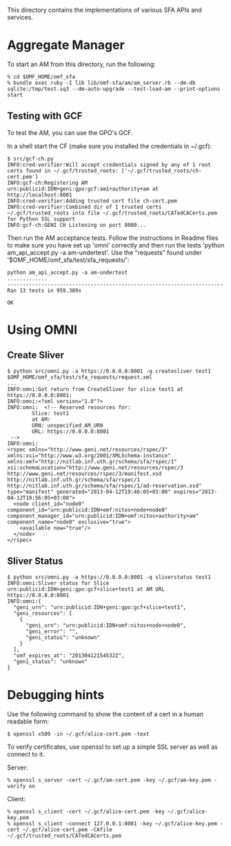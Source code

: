 This directory contains the implementations of various SFA APIs and services.

Aggregate Manager
=================

To start an AM from this directory, run the following:

    % cd $OMF_HOME/omf_sfa
    % bundle exec ruby -I lib lib/omf-sfa/am/am_server.rb --dm-db sqlite:/tmp/test.sq3 --dm-auto-upgrade --test-load-am --print-options start

Testing with GCF
----------------

To test the AM, you can use the GPO's GCF.

In a shell start the CF (make sure you installed the credentials in ~/.gcf):

    $ src/gcf-ch.py
    INFO:cred-verifier:Will accept credentials signed by any of 1 root certs found in ~/.gcf/trusted_roots: ['~/.gcf/trusted_roots/ch-cert.pem']
    INFO:gcf-ch:Registering AM urn:publicid:IDN+geni:gpo:gcf:am1+authority+am at http://localhost:8001
    INFO:cred-verifier:Adding trusted cert file ch-cert.pem
    INFO:cred-verifier:Combined dir of 1 trusted certs ~/.gcf/trusted_roots into file ~/.gcf/trusted_roots/CATedCACerts.pem for Python SSL support
    INFO:gcf-ch:GENI CH Listening on port 8000...

Then run the AM acceptance tests. Follow the instructions in Readme files to make sure you have set up 'omni' correctly and then run the tests 'python am_api_accept.py -a am-undertest'. Use the "requests" found under '$OMF_HOME/omf_sfa/test/sfa_requests/':

    python am_api_accept.py -a am-undertest                                           
    .............
    ----------------------------------------------------------------------
    Ran 13 tests in 959.389s

    OK

Using OMNI
==========

Create Sliver
-------------

    $ python src/omni.py -a https://0.0.0.0:8001 -q createsliver test1 $OMF_HOME/omf_sfa/test/sfa_requests/request.xml
    ...
    INFO:omni:Got return from CreateSliver for slice test1 at https://0.0.0.0:8001:
    INFO:omni:<?xml version="1.0"?>
    INFO:omni:  <!-- Reserved resources for:
            Slice: test1
            at AM:
            URN: unspecified_AM_URN
            URL: https://0.0.0.0:8001
     -->
    INFO:omni:  
    <rspec xmlns="http://www.geni.net/resources/rspec/3" xmlns:xsi="http://www.w3.org/2001/XMLSchema-instance" xmlns:omf="http://nitlab.inf.uth.gr/schema/sfa/rspec/1" xsi:schemaLocation="http://www.geni.net/resources/rspec/3 http://www.geni.net/resources/rspec/3/manifest.xsd http://nitlab.inf.uth.gr/schema/sfa/rspec/1 http://nitlab.inf.uth.gr/schema/sfa/rspec/1/ad-reservation.xsd" type="manifest" generated="2013-04-12T19:46:05+03:00" expires="2013-04-12T19:56:05+03:00">
      <node client_id="node0" component_id="urn:publicid:IDN+omf:nitos+node+node0" component_manager_id="urn:publicid:IDN+omf:nitos+authority+am" component_name="node0" exclusive="true">
        <available now="true"/>
      </node>
    </rspec>

Sliver Status
-------------

    $ python src/omni.py -a https://0.0.0.0:8001 -q sliverstatus test1
    INFO:omni:Sliver status for Slice urn:publicid:IDN+geni:gpo:gcf+slice+test1 at AM URL https://0.0.0.0:8001
    INFO:omni:{
      "geni_urn": "urn:publicid:IDN+geni:gpo:gcf+slice+test1", 
      "geni_resources": [
        {
          "geni_urn": "urn:publicid:IDN+omf:nitos+node+node0", 
          "geni_error": "", 
          "geni_status": "unknown"
        }
      ], 
      "omf_expires_at": "20130412154532Z", 
      "geni_status": "unknown"
    }


Debugging hints
===============

Use the following command to show the content of a cert in a human readable form:

    $ openssl x509 -in ~/.gcf/alice-cert.pem -text

To verify certificates, use openssl to set up a simple SSL server as well as 
connect to it.

Server:

    % openssl s_server -cert ~/.gcf/am-cert.pem -key ~/.gcf/am-key.pem -verify on

Client:

    % openssl s_client -cert ~/.gcf/alice-cert.pem -key ~/.gcf/alice-key.pem
    % openssl s_client -connect 127.0.0.1:8001 -key ~/.gcf/alice-key.pem -cert ~/.gcf/alice-cert.pem -CAfile ~/.gcf/trusted_roots/CATedCACerts.pem
